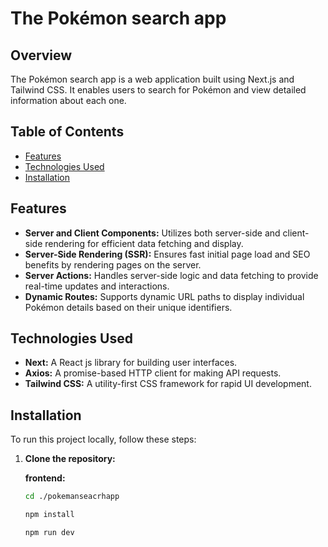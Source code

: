 # The Pokémon search app

## Overview
The Pokémon search app is a web application built using Next.js and Tailwind CSS. It enables users to search for Pokémon and view detailed information about each one. 
## Table of Contents
- [Features](#features)
- [Technologies Used](#technologies-used)
- [Installation](#installation)

## Features
- **Server and Client Components:** Utilizes both server-side and client-side rendering for efficient data fetching and display.
- **Server-Side Rendering (SSR):** Ensures fast initial page load and SEO benefits by rendering pages on the server.
- **Server Actions:** Handles server-side logic and data fetching to provide real-time updates and interactions.
- **Dynamic Routes:** Supports dynamic URL paths to display individual Pokémon details based on their unique identifiers.

## Technologies Used
- **Next:** A React js library for building user interfaces.
- **Axios:** A promise-based HTTP client for making API requests.
- **Tailwind CSS:** A utility-first CSS framework for rapid UI development.

## Installation
To run this project locally, follow these steps:

1. **Clone the repository:**

    **frontend:**
    ```bash
    cd ./pokemanseacrhapp
    ```
    ```bash
    npm install
   ```
   ```bash
   npm run dev
   ```
